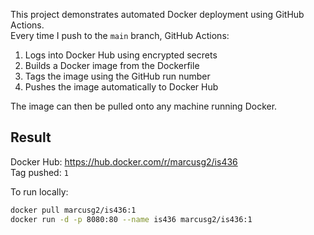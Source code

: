 This project demonstrates automated Docker deployment using GitHub Actions.  
Every time I push to the `main` branch, GitHub Actions:

1. Logs into Docker Hub using encrypted secrets
2. Builds a Docker image from the Dockerfile
3. Tags the image using the GitHub run number
4. Pushes the image automatically to Docker Hub

The image can then be pulled onto any machine running Docker.

## Result
Docker Hub: https://hub.docker.com/r/marcusg2/is436  
Tag pushed: `1`

To run locally:
```bash
docker pull marcusg2/is436:1
docker run -d -p 8080:80 --name is436 marcusg2/is436:1

